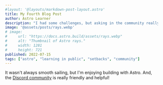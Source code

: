 ```yaml
---
#layout: '@layouts/markdown-post-layout.astro'
title: My Fourth Blog Post
author: Astro Learner
description: "I had some challenges, but asking in the community really helped!"
image: '@assets/posts/rays.webp'
# image:
#     url: "https://docs.astro.build/assets/rays.webp"
#     alt: "Thumbnail of Astro rays."
#     width: 1281
#     height: 721
published: 2022-07-15
tags: ["astro", "learning in public", "setbacks", "community"]
---
```


It wasn't always smooth sailing, but I'm enjoying building with Astro. And, the [Discord community](https://astro.build/chat) is really friendly and helpful!

